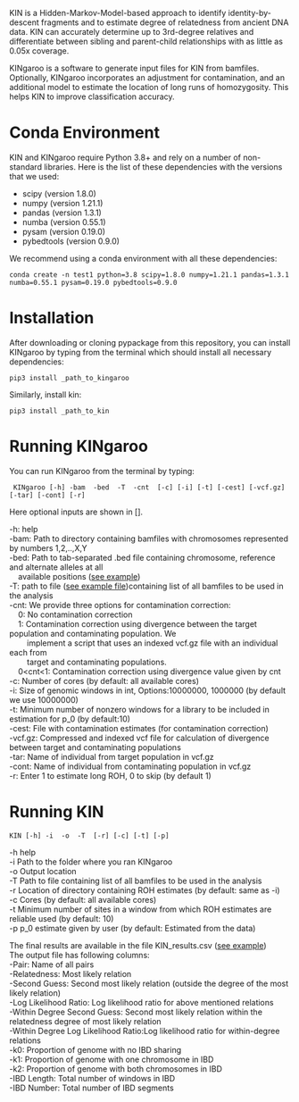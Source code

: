 KIN is a Hidden-Markov-Model-based approach to identify identity-by-descent fragments and to
estimate degree of relatedness from ancient DNA data. KIN can accurately determine up to
3rd-degree relatives and differentiate between sibling and parent-child relationships with
as little as 0.05x coverage.

KINgaroo is a software to generate input files for KIN from bamfiles. Optionally,
KINgaroo incorporates an adjustment for contamination, and an additional model to estimate the
location of long runs of homozygosity. This helps KIN to improve classification accuracy.

# Conda Environment
KIN and KINgaroo require Python 3.8+ and rely on a number of non-standard libraries. Here is
the list of these dependencies with the versions that we used:

- scipy (version 1.8.0)
- numpy (version 1.21.1)
- pandas (version 1.3.1)
- numba (version 0.55.1)
- pysam (version 0.19.0)
- pybedtools (version 0.9.0)

We recommend using a conda environment with all these dependencies:
```
conda create -n test1 python=3.8 scipy=1.8.0 numpy=1.21.1 pandas=1.3.1 numba=0.55.1 pysam=0.19.0 pybedtools=0.9.0
```
# Installation
After downloading or cloning pypackage from this repository, you can install KINgaroo
by typing from the terminal which should install all necessary dependencies:
```
pip3 install _path_to_kingaroo
```
Similarly, install kin:
```
pip3 install _path_to_kin
```

# Running KINgaroo
You can run KINgaroo from the terminal by typing:
```
 KINgaroo [-h] -bam  -bed  -T  -cnt  [-c] [-i] [-t] [-cest] [-vcf.gz] [-tar] [-cont] [-r]
```
<p>Here optional inputs are shown in [].

-h: help<br>
-bam: Path to directory containing bamfiles with chromosomes represented by numbers 1,2,..,X,Y<br>
-bed: Path to tab-separated .bed file containing chromosome, reference and alternate alleles at all<br> &nbsp;&nbsp;&nbsp;&nbsp;available positions ([see example](example_files/bedfile.bed))<br>
-T: path to file ([see example file](example_files/targets.txt))containing list of all bamfiles to be used in the analysis<br>
-cnt: We provide three options for contamination correction:<br>
  &nbsp;&nbsp;&nbsp;&nbsp;0: No contamination correction<br>
  &nbsp;&nbsp;&nbsp;&nbsp;1: Contamination correction using divergence between the target population and contaminating population. We<br>
     &nbsp;&nbsp;&nbsp;&nbsp;&nbsp;&nbsp;&nbsp;&nbsp;implement a script that uses an indexed vcf.gz file with an individual each from<br>
     &nbsp;&nbsp;&nbsp;&nbsp;&nbsp;&nbsp;&nbsp;&nbsp;target and contaminating populations.<br>
  &nbsp;&nbsp;&nbsp;&nbsp;0<cnt<1: Contamination correction using divergence value given by cnt<br>
-c: Number of cores (by default: all available cores)<br>
-i: Size of genomic windows in int, Options:10000000, 1000000 (by default we use 10000000)<br>
-t: Minimum number of nonzero windows for a library to be included in estimation for p_0 (by default:10)<br>
-cest: File with contamination estimates (for contamination correction)<br>
-vcf.gz: Compressed and indexed vcf file for calculation of divergence between target and contaminating populations<br>
-tar: Name of individual from target population in vcf.gz<br>
-cont: Name of individual from contaminating population in vcf.gz<br>
-r: Enter 1 to estimate long ROH, 0 to skip (by default 1)<br>

# Running KIN
```
KIN [-h] -i  -o  -T  [-r] [-c] [-t] [-p]
```
-h help<br>
-i Path to the folder where you ran KINgaroo<br>
-o Output location<br>
-T Path to file containing list of all bamfiles to be used in the analysis<br>
-r Location of directory containing ROH estimates (by default: same as -i)<br>
-c Cores (by default: all available cores)<br>
-t Minimum number of sites in a window from which ROH estimates are reliable used (by default: 10)<br>
-p p_0 estimate given by user (by default: Estimated from the data)<br>


The final results are available in the file KIN_results.csv ([see example](example_files/KIN_results.csv))<br>
The output file has following columns:<br>
-Pair: Name of all pairs<br>
-Relatedness: Most likely relation<br>
-Second Guess: Second most likely relation (outside the degree of the most likely relation)<br>
-Log Likelihood Ratio: Log likelihood ratio for above mentioned relations<br>
-Within Degree Second Guess: Second most likely relation within the relatedness degree of most likely relation<br>
-Within Degree Log Likelihood Ratio:Log likelihood ratio for within-degree relations<br>
-k0: Proportion of genome with no IBD sharing<br>
-k1: Proportion of genome with one chromosome in IBD<br>
-k2: Proportion of genome with both chromosomes in IBD<br>
-IBD Length: Total number of windows in IBD<br>
-IBD Number: Total number of IBD segments<br>
</p>
